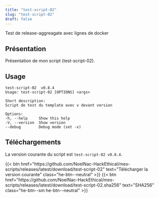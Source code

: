 ```yaml
---
title: "test-script-02"
slug: "test-script-02"
draft: false
---
```


Test de release-aggreagate avec lignes de docker

## Présentation
Présentation de mon script (test-script-02).

## Usage
```text
test-script-02  v0.8.4
Usage: test-script-02 [OPTIONS] <args>

Short description:
Script de test du template avec v devant version

Options:
-h, --help     Show this help
-V, --version  Show version
--debug        Debug mode (set -x)
```

## Téléchargements

La version courante du script est `test-script-02 v0.8.4`.

<div class="dl-row">
  {{< btn href="https://github.com/NoelNac-HackEthical/mes-scripts/releases/latest/download/test-script-02" text="Télécharger la version courante" class="he-btn--neutral" >}}
  {{< btn href="https://github.com/NoelNac-HackEthical/mes-scripts/releases/latest/download/test-script-02.sha256" text="SHA256" class="he-btn--sm he-btn--neutral" >}}
</div>

